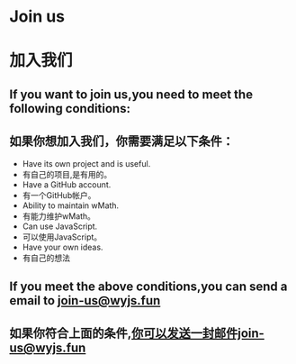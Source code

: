 # Join us
# 加入我们
## If you want to join us,you need to meet the following conditions:
## 如果你想加入我们，你需要满足以下条件：

- Have its own project and is useful.
- 有自己的项目,是有用的。
- Have a GitHub account.
- 有一个GitHub帐户。
- Ability to maintain wMath.
- 有能力维护wMath。
- Can use JavaScript.
- 可以使用JavaScript。
- Have your own ideas.
- 有自己的想法

## If you meet the above conditions,you can send a email to join-us@wyjs.fun
## 如果你符合上面的条件,你可以发送一封邮件join-us@wyjs.fun
